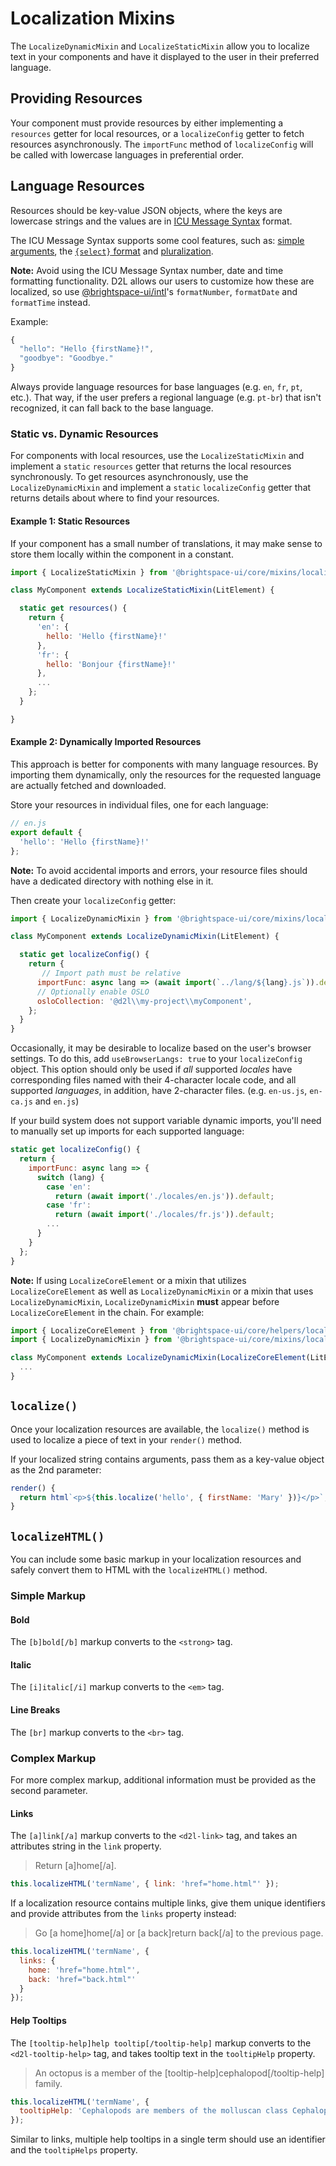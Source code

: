 # Localization Mixins

The `LocalizeDynamicMixin` and `LocalizeStaticMixin` allow you to localize text in your components and have it displayed to the user in their preferred language.

## Providing Resources

Your component must provide resources by either implementing a `resources` getter for local resources, or a `localizeConfig` getter to fetch resources asynchronously. The `importFunc` method of `localizeConfig` will be called with lowercase languages in preferential order.

## Language Resources

Resources should be key-value JSON objects, where the keys are lowercase strings and the values are in [ICU Message Syntax](https://formatjs.io/docs/core-concepts/icu-syntax/) format.

The ICU Message Syntax supports some cool features, such as: [simple arguments](https://formatjs.io/docs/core-concepts/icu-syntax/#simple-argument), the [`{select}` format](https://formatjs.io/docs/core-concepts/icu-syntax/#select-format) and [pluralization](https://formatjs.io/docs/core-concepts/icu-syntax/#plural-format).

**Note:** Avoid using the ICU Message Syntax number, date and time formatting functionality. D2L allows our users to customize how these are localized, so use [@brightspace-ui/intl](https://github.com/BrightspaceUI/intl)'s `formatNumber`, `formatDate` and `formatTime` instead.

Example:

```javascript
{
  "hello": "Hello {firstName}!",
  "goodbye": "Goodbye."
}
```

Always provide language resources for base languages (e.g. `en`, `fr`, `pt`, etc.). That way, if the user prefers a regional language (e.g. `pt-br`) that isn't recognized, it can fall back to the base language.

### Static vs. Dynamic Resources

For components with local resources, use the `LocalizeStaticMixin` and implement a `static` `resources` getter that returns the local resources synchronously. To get resources asynchronously, use the `LocalizeDynamicMixin` and implement a `static` `localizeConfig` getter that returns details about where to find your resources.

#### Example 1: Static Resources

If your component has a small number of translations, it may make sense to store them locally within the component in a constant.

```javascript
import { LocalizeStaticMixin } from '@brightspace-ui/core/mixins/localize-static-mixin.js';

class MyComponent extends LocalizeStaticMixin(LitElement) {

  static get resources() {
    return {
      'en': {
        hello: 'Hello {firstName}!'
      },
      'fr': {
        hello: 'Bonjour {firstName}!'
      },
      ...
    };
  }

}
```
#### Example 2: Dynamically Imported Resources

This approach is better for components with many language resources. By importing them dynamically, only the resources for the requested language are actually fetched and downloaded.

Store your resources in individual files, one for each language:
```javascript
// en.js
export default {
  'hello': 'Hello {firstName}!'
};
```

**Note:** To avoid accidental imports and errors, your resource files should have a dedicated directory with nothing else in it.

Then create your `localizeConfig` getter:
```javascript
import { LocalizeDynamicMixin } from '@brightspace-ui/core/mixins/localize-dynamic-mixin.js';

class MyComponent extends LocalizeDynamicMixin(LitElement) {

  static get localizeConfig() {
    return {
       // Import path must be relative
      importFunc: async lang => (await import(`../lang/${lang}.js`)).default,
      // Optionally enable OSLO
      osloCollection: '@d2l\\my-project\\myComponent',
    };
  }
}
```
Occasionally, it may be desirable to localize based on the user's browser settings. To do this, add `useBrowserLangs: true` to your `localizeConfig` object. This option should only be used if *all* supported *locales* have corresponding files named with their 4-character locale code, and all supported *languages*, in addition, have 2-character files. (e.g. `en-us.js`, `en-ca.js` and `en.js`)

If your build system does not support variable dynamic imports, you'll need to manually set up imports for each supported language:

```javascript
static get localizeConfig() {
  return {
    importFunc: async lang => {
      switch (lang) {
        case 'en':
          return (await import('./locales/en.js')).default;
        case 'fr':
          return (await import('./locales/fr.js')).default;
        ...
      }
    }
  };
}
```

**Note:** If using `LocalizeCoreElement` or a mixin that utilizes `LocalizeCoreElement` as well as `LocalizeDynamicMixin` or a mixin that uses `LocalizeDynamicMixin`, `LocalizeDynamicMixin` **must** appear before `LocalizeCoreElement` in the chain. For example:

```javascript
import { LocalizeCoreElement } from '@brightspace-ui/core/helpers/localize-core-element.js';
import { LocalizeDynamicMixin } from '@brightspace-ui/core/mixins/localize-dynamic-mixin.js';

class MyComponent extends LocalizeDynamicMixin(LocalizeCoreElement(LitElement)) {
  ...
}
```

## `localize()`

Once your localization resources are available, the `localize()` method is used to localize a piece of text in your `render()` method.

If your localized string contains arguments, pass them as a key-value object as the 2nd parameter:

```javascript
render() {
  return html`<p>${this.localize('hello', { firstName: 'Mary' })}</p>`;
}
```

## `localizeHTML()`

You can include some basic markup in your localization resources and safely convert them to HTML with the `localizeHTML()` method.

### Simple Markup

#### Bold

The `[b]bold[/b]` markup converts to the `<strong>` tag.

#### Italic

The `[i]italic[/i]` markup converts to the `<em>` tag.

#### Line Breaks

The `[br]` markup converts to the `<br>` tag.

### Complex Markup

For more complex markup, additional information must be provided as the second parameter.

#### Links

The `[a]link[/a]` markup converts to the `<d2l-link>` tag, and takes an attributes string in the `link` property.

> Return [a]home[/a].

```javascript
this.localizeHTML('termName', { link: 'href="home.html"' });
```

If a localization resource contains multiple links, give them unique identifiers and provide attributes from the `links` property instead:

> Go [a home]home[/a] or [a back]return back[/a] to the previous page.

```javascript
this.localizeHTML('termName', {
  links: {
    home: 'href="home.html"',
    back: 'href="back.html"'
  }
});
```

#### Help Tooltips

The `[tooltip-help]help tooltip[/tooltip-help]` markup converts to the `<d2l-tooltip-help>` tag, and takes tooltip text in the `tooltipHelp` property.

> An octopus is a member of the [tooltip-help]cephalopod[/tooltip-help] family.

```javascript
this.localizeHTML('termName', {
  tooltipHelp: 'Cephalopods are members of the molluscan class Cephalopoda'
});
```

Similar to links, multiple help tooltips in a single term should use an identifier and the `tooltipHelps` property.
